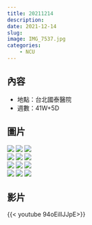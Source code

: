 ```yaml
---
title: 20211214
description: 
date: 2021-12-14
slug: 
image: IMG_7537.jpg
categories:
    - NCU
---
```


## 內容

* 地點：台北國泰醫院
* 週數：41W+5D

## 圖片

![](IMG_2864.jpg)  ![](IMG_2865.jpg)  ![](IMG_2866.jpg)  
![](IMG_2868.jpg)  ![](IMG_2869.jpg)  ![](IMG_7531.jpg)  
![](IMG_7532.jpg)  ![](IMG_7533.jpg)  ![](IMG_7534.jpg)  
![](IMG_7535.jpg)  ![](IMG_7536.jpg)  ![](IMG_7537.jpg)  

## 影片

{{< youtube 94oEiIlJJpE>}}
